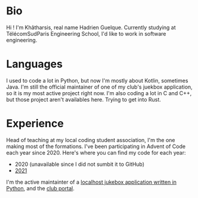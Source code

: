 # Bio
Hi ! I'm Khâtharsis, real name Hadrien Guelque.
Currently studying at TélécomSudParis Engineering School, I'd like to work in software engineering.

# Languages
I used to code a lot in Python, but now I'm mostly about Kotlin, sometimes Java. I'm still the official maintainer of one of my club's juekbox application, so it is my most active project right now.
I'm also coding a lot in C and C++, but those project aren't availables here. Trying to get into Rust.

# Experience
Head of teaching at my local coding student association, I'm the one making most of the formations.
I've been participating in Advent of Code each year since 2020. Here's where you can find my code for each year:
 - 2020 (unavailable since I did not sumbit it to GitHub)
 - [2021](https://github.com/club-code/AdventOfCode2021/tree/main/Kotlin/khatharsis)

I'm the active maintainter of a [localhost jukebox application written in Python](https://github.com/khatharsis42/jukebox-ultra-nrv), and the [club portal](https://github.com/khatharsis42/portail-cj-mk2).
